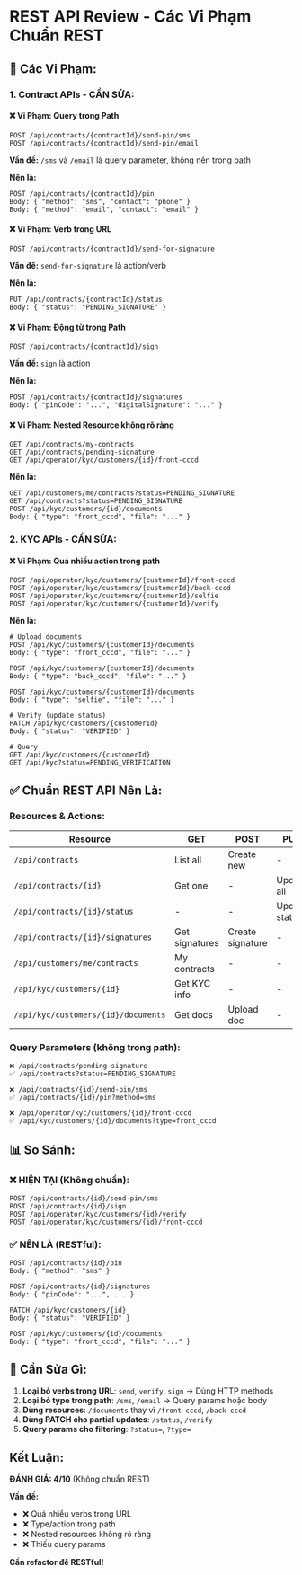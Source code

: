 # REST API Review - Các Vi Phạm Chuẩn REST

## 🚨 Các Vi Phạm:

### 1. Contract APIs - CẦN SỬA:

#### ❌ Vi Phạm: Query trong Path
```http
POST /api/contracts/{contractId}/send-pin/sms
POST /api/contracts/{contractId}/send-pin/email
```

**Vấn đề:** `/sms` và `/email` là query parameter, không nên trong path

**Nên là:**
```http
POST /api/contracts/{contractId}/pin
Body: { "method": "sms", "contact": "phone" }
Body: { "method": "email", "contact": "email" }
```

#### ❌ Vi Phạm: Verb trong URL
```http
POST /api/contracts/{contractId}/send-for-signature
```

**Vấn đề:** `send-for-signature` là action/verb

**Nên là:**
```http
PUT /api/contracts/{contractId}/status
Body: { "status": "PENDING_SIGNATURE" }
```

#### ❌ Vi Phạm: Động từ trong Path
```http
POST /api/contracts/{contractId}/sign
```

**Vấn đề:** `sign` là action

**Nên là:**
```http
POST /api/contracts/{contractId}/signatures
Body: { "pinCode": "...", "digitalSignature": "..." }
```

#### ❌ Vi Phạm: Nested Resource không rõ ràng
```http
GET /api/contracts/my-contracts
GET /api/contracts/pending-signature
GET /api/operator/kyc/customers/{id}/front-cccd
```

**Nên là:**
```http
GET /api/customers/me/contracts?status=PENDING_SIGNATURE
GET /api/contracts?status=PENDING_SIGNATURE
POST /api/kyc/customers/{id}/documents
Body: { "type": "front_cccd", "file": "..." }
```

### 2. KYC APIs - CẦN SỬA:

#### ❌ Vi Phạm: Quá nhiều action trong path
```http
POST /api/operator/kyc/customers/{customerId}/front-cccd
POST /api/operator/kyc/customers/{customerId}/back-cccd
POST /api/operator/kyc/customers/{customerId}/selfie
POST /api/operator/kyc/customers/{customerId}/verify
```

**Nên là:**
```http
# Upload documents
POST /api/kyc/customers/{customerId}/documents
Body: { "type": "front_cccd", "file": "..." }

POST /api/kyc/customers/{customerId}/documents
Body: { "type": "back_cccd", "file": "..." }

POST /api/kyc/customers/{customerId}/documents  
Body: { "type": "selfie", "file": "..." }

# Verify (update status)
PATCH /api/kyc/customers/{customerId}
Body: { "status": "VERIFIED" }

# Query
GET /api/kyc/customers/{customerId}
GET /api/kyc?status=PENDING_VERIFICATION
```

## ✅ Chuẩn REST API Nên Là:

### Resources & Actions:

| Resource | GET | POST | PUT | PATCH | DELETE |
|----------|-----|------|-----|-------|--------|
| `/api/contracts` | List all | Create new | - | - | - |
| `/api/contracts/{id}` | Get one | - | Update all | Update partial | Delete |
| `/api/contracts/{id}/status` | - | - | Update status | - | - |
| `/api/contracts/{id}/signatures` | Get signatures | Create signature | - | - | - |
| `/api/customers/me/contracts` | My contracts | - | - | - | - |
| `/api/kyc/customers/{id}` | Get KYC info | - | - | Update KYC | - |
| `/api/kyc/customers/{id}/documents` | Get docs | Upload doc | - | - | Delete doc |

### Query Parameters (không trong path):

```
❌ /api/contracts/pending-signature
✅ /api/contracts?status=PENDING_SIGNATURE

❌ /api/contracts/{id}/send-pin/sms
✅ /api/contracts/{id}/pin?method=sms

❌ /api/operator/kyc/customers/{id}/front-cccd
✅ /api/kyc/customers/{id}/documents?type=front_cccd
```

## 📊 So Sánh:

### ❌ HIỆN TẠI (Không chuẩn):
```
POST /api/contracts/{id}/send-pin/sms
POST /api/contracts/{id}/sign
POST /api/operator/kyc/customers/{id}/verify
POST /api/operator/kyc/customers/{id}/front-cccd
```

### ✅ NÊN LÀ (RESTful):
```
POST /api/contracts/{id}/pin
Body: { "method": "sms" }

POST /api/contracts/{id}/signatures
Body: { "pinCode": "...", ... }

PATCH /api/kyc/customers/{id}
Body: { "status": "VERIFIED" }

POST /api/kyc/customers/{id}/documents
Body: { "type": "front_cccd", "file": "..." }
```

## 🔧 Cần Sửa Gì:

1. **Loại bỏ verbs trong URL**: `send`, `verify`, `sign` → Dùng HTTP methods
2. **Loại bỏ type trong path**: `/sms`, `/email` → Query params hoặc body
3. **Dùng resources**: `/documents` thay vì `/front-cccd`, `/back-cccd`
4. **Dùng PATCH cho partial updates**: `/status`, `/verify`
5. **Query params cho filtering**: `?status=`, `?type=`

## Kết Luận:

**ĐÁNH GIÁ: 4/10** (Không chuẩn REST)

**Vấn đề:**
- ❌ Quá nhiều verbs trong URL
- ❌ Type/action trong path
- ❌ Nested resources không rõ ràng
- ❌ Thiếu query params

**Cần refactor để RESTful!**

